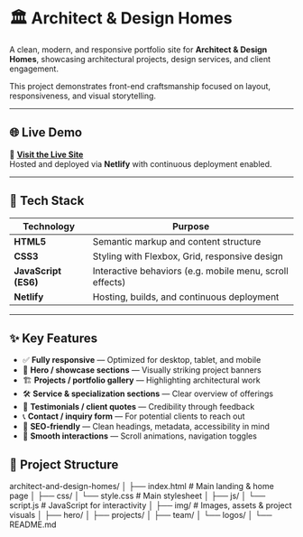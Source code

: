 # 🏛 Architect & Design Homes

A clean, modern, and responsive portfolio site for **Architect & Design Homes**, showcasing architectural projects, design services, and client engagement.

This project demonstrates front-end craftsmanship focused on layout, responsiveness, and visual storytelling.

---

## 🌐 Live Demo

🔗 **[Visit the Live Site](https://architect-and-design-homes.netlify.app/)**  
Hosted and deployed via **Netlify** with continuous deployment enabled.

---

## 🧰 Tech Stack

| Technology        | Purpose                                                  |
|-------------------|-----------------------------------------------------------|
| **HTML5**          | Semantic markup and content structure                    |
| **CSS3**           | Styling with Flexbox, Grid, responsive design            |
| **JavaScript (ES6)** | Interactive behaviors (e.g. mobile menu, scroll effects) |
| **Netlify**         | Hosting, builds, and continuous deployment               |

---

## ✨ Key Features

- ✅ **Fully responsive** — Optimized for desktop, tablet, and mobile  
- 🌠 **Hero / showcase sections** — Visually striking project banners  
- 🏗 **Projects / portfolio gallery** — Highlighting architectural work  
- 🛠 **Service & specialization sections** — Clear overview of offerings  
- 💬 **Testimonials / client quotes** — Credibility through feedback  
- 📞 **Contact / inquiry form** — For potential clients to reach out  
- 🔎 **SEO-friendly** — Clean headings, metadata, accessibility in mind  
- 🧩 **Smooth interactions** — Scroll animations, navigation toggles  



## 📂 Project Structure
architect-and-design-homes/
│
├── index.html # Main landing & home page
│
├── css/
│ └── style.css # Main stylesheet
│
├── js/
│ └── script.js # JavaScript for interactivity
│
├── img/ # Images, assets & project visuals
│ ├── hero/
│ ├── projects/
│ ├── team/
│ └── logos/
│
└── README.md

